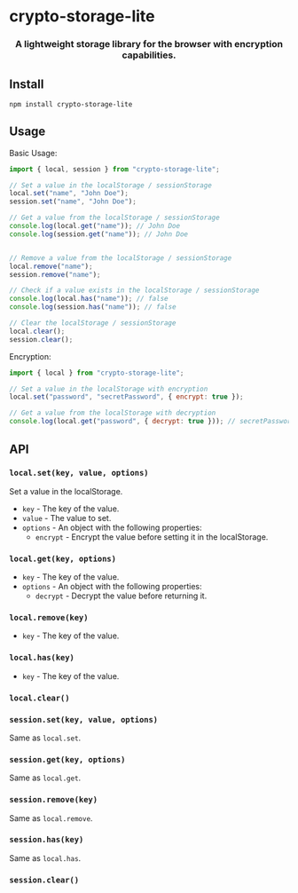 # crypto-storage-lite

<div>
  <h3 align="center">
    A lightweight storage library for the browser with encryption capabilities.
  </h3>
</div>

## Install

```
npm install crypto-storage-lite
```

## Usage

Basic Usage:

```js
import { local, session } from "crypto-storage-lite";

// Set a value in the localStorage / sessionStorage
local.set("name", "John Doe");
session.set("name", "John Doe");

// Get a value from the localStorage / sessionStorage
console.log(local.get("name")); // John Doe
console.log(session.get("name")); // John Doe


// Remove a value from the localStorage / sessionStorage
local.remove("name");
session.remove("name");

// Check if a value exists in the localStorage / sessionStorage
console.log(local.has("name")); // false
console.log(session.has("name")); // false

// Clear the localStorage / sessionStorage
local.clear();
session.clear();
```

Encryption:
```js
import { local } from "crypto-storage-lite";

// Set a value in the localStorage with encryption
local.set("password", "secretPassword", { encrypt: true });

// Get a value from the localStorage with decryption
console.log(local.get("password", { decrypt: true })); // secretPassword
```

## API

### `local.set(key, value, options)`

Set a value in the localStorage.

- `key` - The key of the value.
- `value` - The value to set.
- `options` - An object with the following properties:
  - `encrypt` - Encrypt the value before setting it in the localStorage.

### `local.get(key, options)`
- `key` - The key of the value.
- `options` - An object with the following properties:
  - `decrypt` - Decrypt the value before returning it.

### `local.remove(key)`
- `key` - The key of the value.

### `local.has(key)`
- `key` - The key of the value.

### `local.clear()`

### `session.set(key, value, options)`
Same as `local.set`.

### `session.get(key, options)`
Same as `local.get`.

### `session.remove(key)`
Same as `local.remove`.

### `session.has(key)`
Same as `local.has`.

### `session.clear()`
